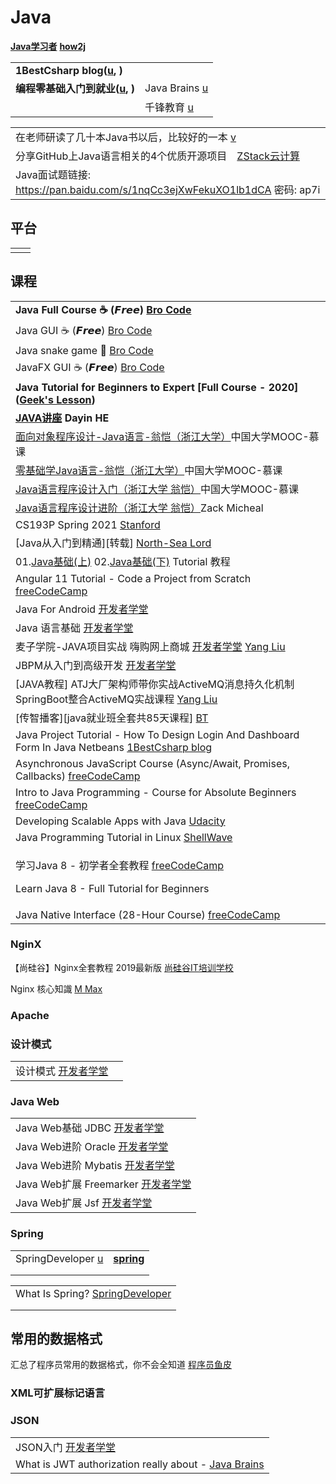 # Java

[**Java学习者**](https://www.javaxxz.com) [**how2j**](https://how2j.cn)

|                                                                                                   |                                                                        |
| ------------------------------------------------------------------------------------------------- | ---------------------------------------------------------------------- |
| **1BestCsharp blog(**[**u**](https://www.youtube.com/channel/UCS3W5vFugqi6QcsoAIHcMpw)**, )**     |                                                                        |
| **编程零基础入门到就业(**[**u**](https://www.youtube.com/channel/UCMUkEyEihqfTPMT-MbTcGgw/playlists)**, )** | Java Brains [u](https://www.youtube.com/c/JavaBrainsChannel/playlists) |
|                                                                                                   | 千锋教育 [u](https://www.youtube.com/channel/UCtlYTdQCuSRP7W5r2aOMvQw)     |

|                                                                                                                                                                                                                                                                                  |
| -------------------------------------------------------------------------------------------------------------------------------------------------------------------------------------------------------------------------------------------------------------------------------- |
| 在老师研读了几十本Java书以后，比较好的一本 [v](https://www.douyin.com/video/7007347180830821668?count=10\&cursor=1631647229000\&modeFrom=userLike\&pre\_vid=7003625998822411551\&previous\_page=video\_detail\&secUid=MS4wLjABAAAAz2va9iNHKFQ8a0GiwHZkHaul2PRtqdpN4bOrZvmN4RnrbduTMV-sJIFWyeib4lsF) |
| 分享GitHub上Java语言相关的4个优质开源项目　[ZStack云计算](https://www.douyin.com/video/7037753671525977377)                                                                                                                                                                                         |
| Java面试题链接: https://pan.baidu.com/s/1nqCc3ejXwFekuXO1lb1dCA 密码: ap7i                                                                                                                                                                                                              |

##

## 平台

|   |   |
| - | - |
|   |   |

## 课程

|                                                                                                                                                                                               |
| --------------------------------------------------------------------------------------------------------------------------------------------------------------------------------------------- |
| **Java Full Course ☕ (𝙁𝙧𝙚𝙚)** [**Bro Code**](https://www.youtube.com/watch?v=xk4\_1vDrzzo)                                                                                                |
| Java GUI ☕ (𝙁𝙧𝙚𝙚) [Bro Code](https://www.youtube.com/watch?v=Kmgo00avvEw)                                                                                                                 |
| Java snake game 🐍 [Bro Code](https://www.youtube.com/watch?v=bI6e6qjJ8JQ)                                                                                                                    |
| JavaFX GUI ☕ (𝙁𝙧𝙚𝙚) [Bro Code](https://www.youtube.com/watch?v=9XJicRt\_FaI)                                                                                                              |
| **Java Tutorial for Beginners to Expert \[Full Course - 2020]\(**[**Geek's Lesson**](https://www.youtube.com/watch?v=S0V20PHPR4M\&list=PLq94LoYzjZTpCd1c-bwMCo70PFTL7-7WS\&index=2)**)**      |
| [**JAVA讲座**](https://www.youtube.com/playlist?list=PLV76ut4sbjorcWfDeCMnrp4sqaL8eyRR6) **Dayin HE**                                                                                           |
| [面向对象程序设计-Java语言-翁恺（浙江大学）](https://www.youtube.com/playlist?list=PLBPbUxsZM4Sbza8UL6Q\_g3AAXCcAQ17c3)中国大学MOOC-慕课                                                                              |
| [零基础学Java语言-翁恺（浙江大学）](https://www.youtube.com/playlist?list=PLBPbUxsZM4SYG7Gcvp9PwgR9GqXfG5zL6)中国大学MOOC-慕课                                                                                    |
| [Java语言程序设计入门（浙江大学 翁恺）](https://www.youtube.com/playlist?list=PLC664nq\_h8b-ubcLyrvICJ2VI8uFEunVX)中国大学MOOC-慕课                                                                                 |
| [Java语言程序设计进阶（浙江大学 翁恺）](https://www.youtube.com/playlist?list=PLC664nq\_h8b\_oLkTNkNch7spwQXkvnsfx)Zack Micheal                                                                               |
| CS193P Spring 2021 [Stanford](https://www.youtube.com/playlist?list=PLpGHT1n4-mAsxuRxVPv7kj4-dQYoC3VVu)                                                                                       |
| \[Java从入门到精通]\[转载] [North-Sea Lord](https://www.youtube.com/playlist?list=PLfr1I1bhn8OLVXd2Ws1jwIOoZRN0PJ3fH)                                                                                 |
| 01.[Java基础(上)](https://www.youtube.com/playlist?list=PLnHbptcieUBf6BsJ0zbhXu3wtSvze7LgO) 02.[Java基础(下)](https://www.youtube.com/playlist?list=PLnHbptcieUBeLJ-wqZeTGxuTF-mhTEwVM) Tutorial 教程 |
| Angular 11 Tutorial - Code a Project from Scratch [freeCodeCamp](https://www.youtube.com/watch?v=LiOzTQAz13Q)                                                                                 |
| Java For Android [开发者学堂](https://www.youtube.com/playlist?list=PLGmd9-PCMLhYNAflodbsU2d\_SaxoO7LeJ)                                                                                           |
| Java 语言基础 [开发者学堂](https://www.youtube.com/playlist?list=PLGmd9-PCMLhZ\_CSSwVPDgWJXAn4B2Egg6)                                                                                                  |
| 麦子学院-JAVA项目实战 嗨购网上商城 [开发者学堂](https://www.youtube.com/playlist?list=PLGmd9-PCMLhaMxx1EjYfvENnn\_TtsofId) [Yang Liu](https://www.youtube.com/playlist?list=PLhXu26RzZZTy\_aIt-KhncSUBR8SrcyNoK) |
| JBPM从入门到高级开发 [开发者学堂](https://www.youtube.com/playlist?list=PLGmd9-PCMLhapTWEsBStf28us1FeN8j8E)                                                                                                |
| \[JAVA教程] ATJ大厂架构师带你实战ActiveMQ消息持久化机制 SpringBoot整合ActiveMQ实战课程 [Yang Liu](https://www.youtube.com/playlist?list=PLhXu26RzZZTz5qV3VRzGR2oSJsPVwmc4a)                                           |
| \[传智播客]\[java就业班全套共85天课程] [BT](https://btsow.digital/magnet/detail/hash/316E6B850B2724B3BC0066580AD0FFB166706EA6)                                                                             |
| Java Project Tutorial - How To Design Login And Dashboard Form In Java Netbeans [1BestCsharp blog](https://www.youtube.com/watch?v=eSM\_YkWeS7k)                                              |
| Asynchronous JavaScript Course (Async/Await, Promises, Callbacks) [freeCodeCamp](https://www.youtube.com/watch?v=ZYb\_ZU8LNxs)                                                                |
| Intro to Java Programming - Course for Absolute Beginners [freeCodeCamp](https://www.youtube.com/watch?v=GoXwIVyNvX0)                                                                         |
| Developing Scalable Apps with Java [Udacity](https://www.youtube.com/playlist?list=PLAwxTw4SYaPmxGlyA8491d3tQ2u8epZr3)                                                                        |
| Java Programming Tutorial in Linux [ShellWave](https://www.youtube.com/playlist?list=PLypxmOPCOkHV3l86khuur2SuutpDzUxBl)                                                                      |
| <p>学习Java 8 - 初学者全套教程 <a href="https://www.youtube.com/watch?v=grEKMHGYyns">freeCodeCamp</a></p><p>Learn Java 8 - Full Tutorial for Beginners</p>                                             |
| Java Native Interface (28-Hour Course) [freeCodeCamp](https://www.youtube.com/watch?v=pyXnX2SEaFc)                                                                                            |

### NginX

【尚硅谷】Nginx全套教程 2019最新版 [尚硅谷IT培训学校](https://www.youtube.com/playlist?list=PLmOn9nNkQxJFqjd8stdqdXgTnDDpr0baO)

Nginx 核心知識 [M Max](https://www.youtube.com/playlist?list=PLoZQ0sz6CBHGG1qoq-tISRs9tKCLwCyMu)

### Apache

### 设计模式

|                                                                                        |   |
| -------------------------------------------------------------------------------------- | - |
| 设计模式 [开发者学堂](https://www.youtube.com/playlist?list=PLGmd9-PCMLhb16ZxeSy00qUsBazXgJyfM) |   |

### Java Web

|                                                                                                         |
| ------------------------------------------------------------------------------------------------------- |
| Java Web基础 JDBC [开发者学堂](https://www.youtube.com/playlist?list=PLGmd9-PCMLhby1Vc3sF8ed85CLR3sV8V8)       |
| Java Web进阶 Oracle [开发者学堂](https://www.youtube.com/playlist?list=PLGmd9-PCMLhbATJp75z38xblGdk57vmQb)     |
| Java Web进阶 Mybatis [开发者学堂](https://www.youtube.com/playlist?list=PLGmd9-PCMLhYtWRMISd78yBoH-Y4N\_rAX)   |
| Java Web扩展 Freemarker [开发者学堂](https://www.youtube.com/playlist?list=PLGmd9-PCMLha4vYdYOcV-i1XzdO5jfk1K) |
| Java Web扩展 Jsf [开发者学堂](https://www.youtube.com/playlist?list=PLGmd9-PCMLhZZwUFY88NgQA1gGa7dodV2)        |

### Spring

|                                                                               |                                 |
| ----------------------------------------------------------------------------- | ------------------------------- |
| SpringDeveloper [u](https://www.youtube.com/channel/UC7yfnfvEUlXUIfm8rGLwZdA) | [**spring**](https://spring.io) |
|                                                                               |                                 |
|                                                                               |                                 |

|                                                                                 |
| ------------------------------------------------------------------------------- |
| What Is Spring? [SpringDeveloper](https://www.youtube.com/watch?v=Spzug\_SjJnM) |
|                                                                                 |
|                                                                                 |

## 常用的数据格式

汇总了程序员常用的数据格式，你不会全知道 [程序员鱼皮](https://www.douyin.com/video/6937310186025553182)

### XML可扩展标记语言



### JSON

|                                                                                                     |
| --------------------------------------------------------------------------------------------------- |
| JSON入门 [开发者学堂](https://www.youtube.com/playlist?list=PLGmd9-PCMLhYIkvstNE8zBZoHcf9NoBGY)            |
| What is JWT authorization really about - [Java Brains](https://www.youtube.com/watch?v=soGRyl9ztjI) |
